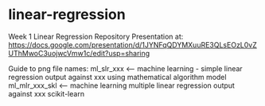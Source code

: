 # linear-regression
Week 1 Linear Regression Repository
Presentation at: https://docs.google.com/presentation/d/1JYNFqQDYMXuuRE3QLsEOzL0vZUThMwoC3uojwcVmw1c/edit?usp=sharing

Guide to png file names:
ml_slr_xxx <-- machine learning - simple linear regression output against xxx using mathematical algorithm model
ml_mlr_xxx_skl <-- machine learning multiple linear regression output against xxx scikit-learn
